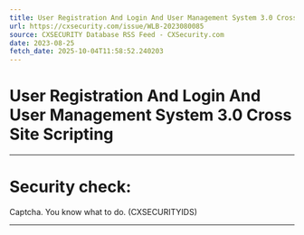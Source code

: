 ```yaml
---
title: User Registration And Login And User Management System 3.0 Cross Site Scripting
url: https://cxsecurity.com/issue/WLB-2023080085
source: CXSECURITY Database RSS Feed - CXSecurity.com
date: 2023-08-25
fetch_date: 2025-10-04T11:58:52.240203
---
```


# User Registration And Login And User Management System 3.0 Cross Site Scripting

---

# Security check:

Captcha. You know what to do. (CXSECURITYIDS)

---